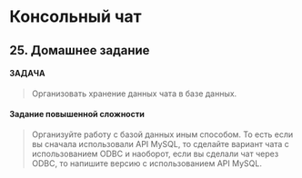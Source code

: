 # Консольный чат
## 25. Домашнее задание

#### ЗАДАЧА
> Организовать хранение данных чата в базе данных.
#### Задание повышенной сложности
> Организуйте работу с базой данных иным способом. То есть если вы сначала использовали API MySQL, то сделайте вариант чата с использованием ODBC и наоборот, если вы сделали чат через ODBC, то напишите версию с использованием API MySQL.
